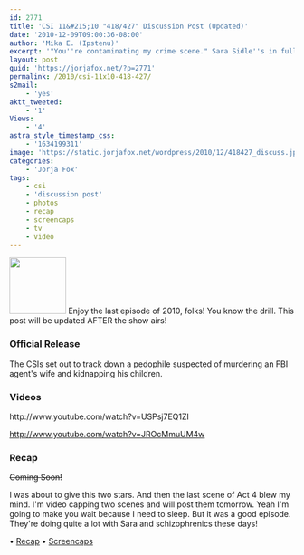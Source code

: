 ```yaml
---
id: 2771
title: 'CSI 11&#215;10 "418/427" Discussion Post (Updated)'
date: '2010-12-09T09:00:36-08:00'
author: 'Mika E. (Ipstenu)'
excerpt: '"You''re contaminating my crime scene." Sara Sidle''s in full force on tonight''s all new CSI! <em>Updated at 10:45 ET</em>'
layout: post
guid: 'https://jorjafox.net/?p=2771'
permalink: /2010/csi-11x10-418-427/
s2mail:
    - 'yes'
aktt_tweeted:
    - '1'
Views:
    - '4'
astra_style_timestamp_css:
    - '1634199311'
image: 'https://static.jorjafox.net/wordpress/2010/12/418427_discuss.jpg'
categories:
    - 'Jorja Fox'
tags:
    - csi
    - 'discussion post'
    - photos
    - recap
    - screencaps
    - tv
    - video
---
```


<img src="//static.jorjafox.net/wordpress/2010/12/418427_discuss-100x100.jpg" alt="" title="418427_discuss" width="100" height="100" class="alignleft size-thumbnail wp-image-2772" /> Enjoy the last episode of 2010, folks!  You know the drill. This post will be updated AFTER the show airs!

<h3>Official Release</h3>
The CSIs set out to track down a pedophile suspected of murdering an FBI agent's wife and kidnapping his children.

<h3>Videos</h3>
http://www.youtube.com/watch?v=USPsj7EQ1ZI

http://www.youtube.com/watch?v=JROcMmuUM4w

<h3>Recap</h3>
<del>Coming Soon!</del>

I was about to give this two stars. And then the last scene of Act 4 blew my mind.  I'm video capping two scenes and will post them tomorrow.  Yeah I'm going to make you wait because I need to sleep.  But it was a good episode.  They're doing quite a lot with Sara and schizophrenics these days!

&bull; <a href="https://jorjafox.net/wiki/418/427">Recap</a>
&bull; <a href="https://jorjafox.net/gallery/tv/csi/season11/418427/">Screencaps</a>
